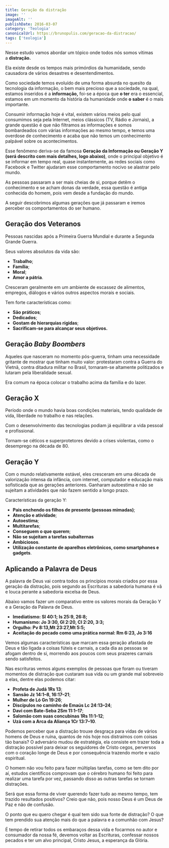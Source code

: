 ```yaml
---
title: Geração da distração
image: ''
imageAlt: ''
publishDate: 2016-03-07
category: 'Teologia'
canonicalUrl: https://brunopulis.com/geracao-da-distracao/
tags: ['teologia']
---
```


Nesse estudo vamos abordar um tópico onde todos nós somos vítimas a **distração.**

Ela existe desde os tempos mais primórdios da humanidade, sendo causadora de vários desastres e desentendimentos.

Como sociedade temos evoluído de uma forma absurda no quesito da tecnologia da informação, o bem mais precioso que a sociedade, na qual, estamos inseridos é a **informação,** foi-se a época que **o ter** era o essencial, estamos em um momento da história da humanidade onde **o saber** é o mais importante.

Consumir informação hoje é vital, existem vários meios pelo qual consumimos seja pela Internet, meios clássicos (TV, Rádio e Jornais), a grande questão é que não filtramos as informações e somos bombardeados com várias informações ao mesmo tempo, e temos uma overdose de conhecimento e acaba que não temos um conhecimento palpável sobre os acontecimentos.

Esse fenômeno deriva-se da famosa **Geração da Informação ou Geração Y (será descrito com mais detalhes, logo abaixo)**, onde o principal objetivo é se informar em tempo real, quase instantemente, as redes sociais como Facebook e Twitter ajudaram esse comportamento nocivo se alastrar pelo mundo.

As pessoas passaram a ser mais cheias de si, porque detêm o conhecimento e se acham donas da verdade, essa questão é antiga conhecida do homem, pois vem desde a fundação do mundo.

A seguir descobrimos algumas gerações que já passaram e iremos perceber os comportamentos do ser humano.

## Geração dos Veteranos

Pessoas nascidas após a Primeira Guerra Mundial e durante a Segunda Grande Guerra.

Seus valores absolutos da vida são:

- **Trabalho**;
- **Família**;
- **Moral**;
- **Amor a pátria**.

Cresceram geralmente em um ambiente de escassez de alimentos, empregos, diálogos e vários outros aspectos morais e sociais.

Tem forte características como:

- **São práticos**;
- **Dedicados**;
- **Gostam de hierarquias rígidas**;
- **Sacrificam-se para alcançar seus objetivos.**

## Geração _Baby Boombers_

Aqueles que nasceram no momento pós-guerra, tinham uma necessidade gritante de mostrar que tinham muito valor: protestaram contra a Guerra do Vietnã, contra ditadura militar no Brasil, tornaram-se altamente politizados e lutaram pela liberalidade sexual.

Era comum na época colocar o trabalho acima da família e do lazer.

## Geração X

Período onde o mundo havia boas condições materiais, tendo qualidade de vida, liberdade no trabalho e nas relações.

Com o desenvolvimento das tecnologias podiam já equilibrar a vida pessoal e profissional.

Tornam-se céticos e superprotetores devido a crises violentas, como o desemprego na década de 80.

## **Geração Y**

Com o mundo relativamente estável, eles cresceram em uma década de valorização intensa da infância, com internet, computador e educação mais sofisticada que as gerações anteriores. Ganharam autoestima e não se sujeitam a atividades que não fazem sentido a longo prazo.

Características da geração Y:

- **Pais enchendo os filhos de presente (pessoas mimadas)**;
- **Atenção e atividade**;
- **Autoestima**;
- **Multitarefas**;
- **Conseguem o que querem**;
- **Não se sujeitam a tarefas subalternas**
- **Ambiciosos**.
- **Utilização constante de aparelhos eletrônicos, como smartphones e gadgets**.

## Aplicando a Palavra de Deus

A palavra de Deus vai contra todos os princípios morais criados por essa geração da distração, pois segundo as Escrituras a sabedoria humana é vã e louca perante a sabedoria excelsa de Deus.

Abaixo vamos fazer um comparativo entre os valores morais da Geração Y e a Geração da Palavra de Deus.

- **Imediatismo: Sl 40:1; Is 25:9, 26:8;**
- **Humanismo: Jo 3:30, Gl 2:20, Cl 2:20, 3:3;**
- **Orgulho: Pv 8:13,Mt 23:27,Mt 5:5;**
- **Aceitação do pecado como uma prática normal: Rm 6:23, Jo 3:16**

Vemos algumas características que marcam essa geração afastada de Deus e tão ligada a coisas fúteis e carnais, a cada dia as pessoas se afogam dentro de si, morrendo aos poucos com seus prazeres carnais sendo satisfeitos.

Nas escrituras vemos alguns exemplos de pessoas que foram ou tiveram momentos de distração que custaram sua vida ou um grande mal sobreveio a elas, dentre elas podemos citar:

- **Profeta de Judá 1Rs 13**;
- **Sansão Jz 14:1–8, 16:17–21**;
- **Mulher de Ló Gn 19:26**;
- **Discípulos no caminho de Emaús Lc 24:13–24**;
- **Davi com Bate-Seba 2Sm 11:1–17**;
- **Salomão com suas concubinas 1Rs 11:1–12**;
- **Uzá com a Arca da Aliança 1Cr 13:7–10**.

Podemos perceber que a distração trouxe desgraça para vidas de vários homens de Deus e ruína, quantos de nós hoje nos distraímos com coisas tão banais? O adversário mudou de estratégia, ela consiste em trazer toda a distração possível para deixar os seguidores de Cristo cegos, perversos com o coração longe de Deus e por consequência trazendo morte e vazio espiritual.

O homem não vou feito para fazer múltiplas tarefas, como se tem dito por aí, estudos científicos comprovam que o cérebro humano foi feito para realizar uma tarefa por vez, passando disso as outras tarefas se tornam distrações.

Será que essa forma de viver querendo fazer tudo ao mesmo tempo, tem trazido resultados positivos? Creio que não, pois nosso Deus é um Deus de Paz e não de confusão.

O ponto que eu quero chegar é qual tem sido sua fonte de distração? O que tem prendido sua atenção mais do que a palavra e a comunhão com Jesus?

É tempo de retirar todos os embaraços dessa vida e focarmos no autor e consumador da nossa fé, devemos voltar as Escrituras, confessar nossos pecados e ter um alvo principal, Cristo Jesus, a esperança da Glória.

